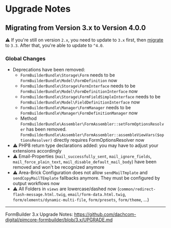 # Upgrade Notes

## Migrating from Version 3.x to Version 4.0.0
⚠️ If you're still on version `2.x`, you need to update to `3.x` first, then [migrate](https://github.com/dachcom-digital/pimcore-formbuilder/blob/3.x/UPGRADE.md) to `3.3`. After that, you're able to update to `^4.0`.

### Global Changes
- Deprecations have been removed:
  - `FormBuilderBundle\Storage\Form` needs to be `FormBuilderBundle\Model\FormDefinition` now
  - `FormBuilderBundle\Storage\FormInterface` needs to be `FormBuilderBundle\Model\FormDefinitionInterface` now
  - `FormBuilderBundle\Storage\FormFieldSimpleInterface` needs to be `FormBuilderBundle\Model\FieldDefinitionInterface` now
  - `FormBuilderBundle\Manager\FormManager` needs to be `FormBuilderBundle\Manager\FormDefinitionManager` now
  - Method `FormBuilderBundle\Assembler\FormAssembler::setFormOptionsResolver` has been removed. `FormBuilderBundle\Assembler\FormAssembler::assembleViewVars($optionsResolver)` directly requires FormOptionsResolver now
- ⚠️ PHP8 return type declarations added: you may have to adjust your extensions accordingly
- ⚠️ Email-Properties (`mail_successfully_sent`, `mail_ignore_fields`, `mail_force_plain_text`, `mail_disable_default_mail_body`) have been removed and won't be recognized anymore
- ⚠️ Area-Brick Configuration does not allow `sendMailTmplate` and `sendCopyMailTEmplate` fallbacks anymore. They must be configured by output workflows now
- ⚠️ All Folders in `views` are lowercase/dashed now (`common/redirect-flash-message.html.twig`, `email/form-data.html.twig`, `form/elements/dynamic-multi-file`, `form/presets`, `form/theme`, ...)

***

FormBuilder 3.x Upgrade Notes: https://github.com/dachcom-digital/pimcore-formbuilder/blob/3.x/UPGRADE.md